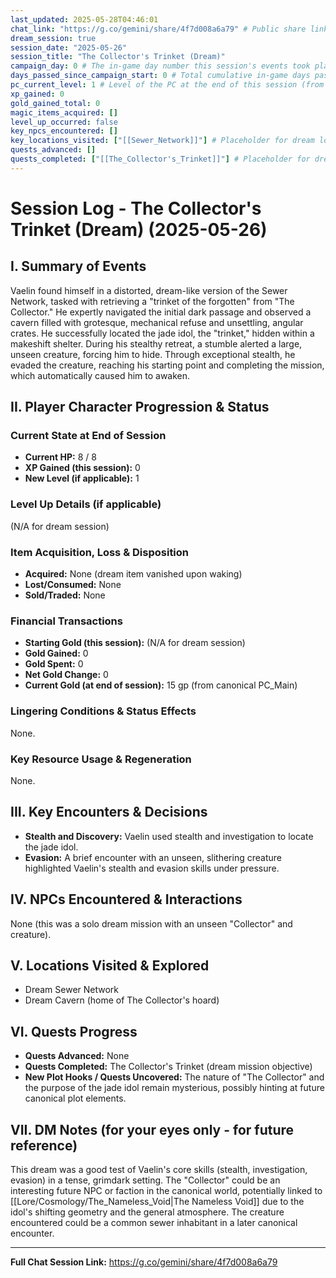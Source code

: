 ```yaml
---
last_updated: 2025-05-28T04:46:01
chat_link: "https://g.co/gemini/share/4f7d008a6a79" # Public share link to the corresponding chat session
dream_session: true
session_date: "2025-05-26"
session_title: "The Collector's Trinket (Dream)"
campaign_day: 0 # The in-game day number this session's events took place on/ended (N/A for dreams)
days_passed_since_campaign_start: 0 # Total cumulative in-game days passed since Campaign Day 1 (N/A for dreams)
pc_current_level: 1 # Level of the PC at the end of this session (from canonical PC_Main)
xp_gained: 0
gold_gained_total: 0
magic_items_acquired: []
level_up_occurred: false
key_npcs_encountered: []
key_locations_visited: ["[[Sewer_Network]]"] # Placeholder for dream locations
quests_advanced: []
quests_completed: ["[[The_Collector's_Trinket]]"] # Placeholder for dream quest
---
```


# Session Log - The Collector's Trinket (Dream) (2025-05-26)

## I. Summary of Events

Vaelin found himself in a distorted, dream-like version of the Sewer Network, tasked with retrieving a "trinket of the forgotten" from "The Collector." He expertly navigated the initial dark passage and observed a cavern filled with grotesque, mechanical refuse and unsettling, angular crates. He successfully located the jade idol, the "trinket," hidden within a makeshift shelter. During his stealthy retreat, a stumble alerted a large, unseen creature, forcing him to hide. Through exceptional stealth, he evaded the creature, reaching his starting point and completing the mission, which automatically caused him to awaken.

## II. Player Character Progression & Status

### Current State at End of Session
* **Current HP:** 8 / 8
* **XP Gained (this session):** 0
* **New Level (if applicable):** 1

### Level Up Details (if applicable)
(N/A for dream session)

### Item Acquisition, Loss & Disposition
* **Acquired:** None (dream item vanished upon waking)
* **Lost/Consumed:** None
* **Sold/Traded:** None

### Financial Transactions
* **Starting Gold (this session):** (N/A for dream session)
* **Gold Gained:** 0
* **Gold Spent:** 0
* **Net Gold Change:** 0
* **Current Gold (at end of session):** 15 gp (from canonical PC_Main)

### Lingering Conditions & Status Effects
None.

### Key Resource Usage & Regeneration
None.

## III. Key Encounters & Decisions

* **Stealth and Discovery:** Vaelin used stealth and investigation to locate the jade idol.
* **Evasion:** A brief encounter with an unseen, slithering creature highlighted Vaelin's stealth and evasion skills under pressure.

## IV. NPCs Encountered & Interactions

None (this was a solo dream mission with an unseen "Collector" and creature).

## V. Locations Visited & Explored

* Dream Sewer Network
* Dream Cavern (home of The Collector's hoard)

## VI. Quests Progress

* **Quests Advanced:** None
* **Quests Completed:** The Collector's Trinket (dream mission objective)
* **New Plot Hooks / Quests Uncovered:** The nature of "The Collector" and the purpose of the jade idol remain mysterious, possibly hinting at future canonical plot elements.

## VII. DM Notes (for your eyes only - for future reference)

This dream was a good test of Vaelin's core skills (stealth, investigation, evasion) in a tense, grimdark setting. The "Collector" could be an interesting future NPC or faction in the canonical world, potentially linked to [[Lore/Cosmology/The_Nameless_Void|The Nameless Void]] due to the idol's shifting geometry and the general atmosphere. The creature encountered could be a common sewer inhabitant in a later canonical encounter.

---
**Full Chat Session Link:** https://g.co/gemini/share/4f7d008a6a79